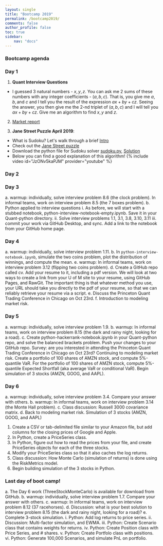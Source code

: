```yaml
---
layout: single
title: "Bootcamp 2019"
permalink: /bootcamp2019/
comments: false
author_profile: false
toc: true
sidebar:
    nav: "docs"
---
```

### Bootcamp agenda

### Day 1
1. **Quant Interview Questions**
- I guessed $3$ natural numbers - $x,y,z$. You can ask me $2$ sums of these numbers with any integer coefficients - $(a,b,c)$. That is, you give me $a, b, \textrm{and } c$ and I tell you the result of the expression $ax+by+cz$. Seeing the answer, you then give me the $2$-nd triplet of $(a,b,c)$ and I will tell you $ax+by+cz$. Give me an algorithm to find $x,y$ and $z$.
 
2. [Market report](https://drive.google.com/open?id=1o8PeSkgVwssWBqNZ2EJE6kacm9znOFfn)

3. **Jane Street Puzzle April 2019**:
  - What is Sudoku? Let's walk through a brief [Intro](https://www.sudokukingdom.com/very-easy-sudoku.php)
  - Check out the [Jane Street puzzle](https://www.janestreet.com/puzzles/current-puzzle/)
  - Download the python file for Sudoku solver [sudoku.py](https://drive.google.com/open?id=1cyvr1cDfU1_zix4gDvbHnors6Soxrk3z), [Solution]()
  - Below you can find a good explanation of this algorithm!
{% include video id="JzONv5kaPJM" provider="youtube" %}

### Day 2


### Day 3
a. warmup: individually, solve interview problem 8.6 (the clock problem). In informal teams, work on interview problem 8.5 (the 7 boxes problem).
b. Python applied to interview questions
  i. As before, we will start with a stubbed notebook, python-interview-notebook-empty.ipynb. Save it in your Quant-python directory.
  ii. Solve interview problems 1.1, 3.1, 3.8, 3.10, 3.11
  iii. commit your work via GitHub Desktop, and sync. Add a link to the notebook from your GitHub home page.


### Day 4
a. warmup: individually, solve interview problem 1.11.
b. In `python-interview-notebook.ipynb`, simulate the two coins problem, plot the distribution of winnings, and compute the mean.
e. warmup: In informal teams, work on interview problem 3.12 (flipping two coins problem).
d. Create a GitHub repo called cv. Add your resume to it, including a pdf version. We will look at two ways to create a link from your U of M site to your resume, using GitHub Pages, and RawGit. The important thing is that whatever method you use, your URL should take you directly to the pdf of your resume, so that we can reliably retrieve your resume via a script.
e. Discuss the Princeton Quant Trading Conference in Chicago on Oct 23rd.
f. Introduction to modeling market risk.


### Day 5
a. warmup: individually, solve interview problem 1.9.
b. warmup: In informal teams, work on interview problem 8.15 (the dark and rainy night, looking for a road).
c. Create python-hackerrank-notebook.ipynb in your Quant-python repo, and solve the balanced brackets problem. Push your changes to your GitHub repo.
Survey: are you interested in attending the Princeton Quant Trading Conference in Chicago on Oct 23rd?
Continuing to modeling market risk.
Create a portfolio of 100 shares of AMZN stock, and compute 5%-quantile VaR.
For the portfolio of 100 shares of AMZN stock, compute 5%-quantile Expected Shortfall (aka average VaR or conditional VaR).
Begin simulation of 3 stocks (AMZN, GOOG, and AAPL).


### Day 6
a. warmup: individually, solve interview problem 3.4. Compare your answer with others.
b. warmup: In informal teams, work on interview problem 3.14 (the Monte Hall problem).
c. Class discussion: Russell 3000 covariance matrix.
d. Back to modeling market risk.
  Simulation of 3 stocks (AMZN, GOOG, and AAPL)
  1. Create a CSV or tab-delimited file similar to your Amazon file, but add  columns for the closing prices of Google and Apple.
  2. In Python, create a PriceSeries class.
  3. In Python, figure out how to read the prices from your file, and create PriceSeries objects for each of the three stocks.
  4. Modify your PriceSeries class so that it also caches the log returns.
  5. Class discussion: How Monte Carlo (simulation of returns) is done using the RiskMetrics model.
  6. Begin building simulation of the 3 stocks in Python.


### Last day of boot camp!
a. The Day 6 work (ThreeStockMonteCarlo) is available for download from GitHub.
b. warmup: individually, solve interview problem 1.7. Compare your answer with others.
c. warmup: In informal teams, work on interview problem 8.12 (37 racehorses).
d. Discussion: what is your best solution to interview problem 8.15 (the dark and rainy night, looking for a road)?
e. Complete 3-stock simulation.
  i. Python: Add log returns to price series.
  ii. Discussion: Multi-factor simulation, and EWMA.
  iii. Python: Create Scenario class that contains weights for returns.
  iv. Python: Create Position class with Price Series, and # shares.
  v. Python: Create Portfolo class with positions.
  vi. Python: Generate 100,000 Scenarios, and simulate PnL on portfolio.